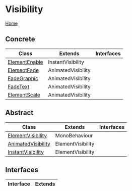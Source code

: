 # Visibility
[Home](../../README.md)

## Concrete
|Class|Extends|Interfaces|
|---|---|---|
|[ElementEnable](ElementEnable.cs)|InstantVisibility||
|[ElementFade](ElementFade.cs)|AnimatedVisibility||
|[FadeGraphic](FadeGraphic.cs)|AnimatedVisibility||
|[FadeText](FadeText.cs)|AnimatedVisibility||
|[ElementScale](ElementScale.cs)|AnimatedVisibility||

## Abstract
|Class|Extends|Interfaces|
|---|---|---|
|[ElementVisibility](ElementVisibility.cs)|MonoBehaviour||
|[AnimatedVisibility](AnimatedVisibility.cs)|ElementVisibility||
|[InstantVisibility](InstantVisibility.cs)|ElementVisibility||

## Interfaces
|Interface|Extends|
|---|---|